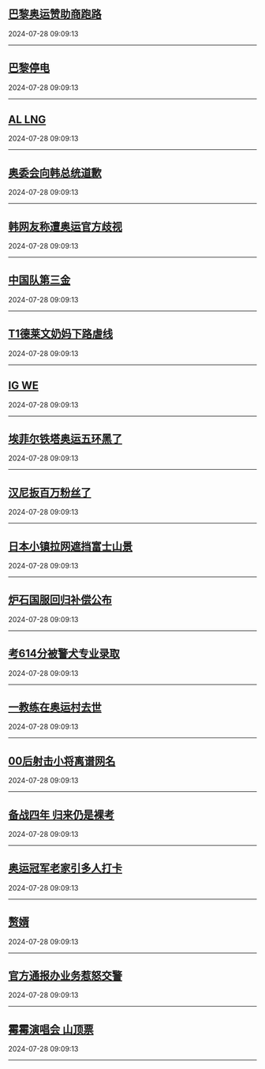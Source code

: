 ## [巴黎奥运赞助商跑路](https://search.bilibili.com/all?vt=36849326&keyword=%E5%B7%B4%E9%BB%8E%E5%A5%A5%E8%BF%90%E8%B5%9E%E5%8A%A9%E5%95%86%E8%B7%91%E8%B7%AF&order=click)

2024-07-28 09:09:13

---
## [巴黎停电](https://search.bilibili.com/all?vt=36849326&keyword=%E5%B7%B4%E9%BB%8E%E5%81%9C%E7%94%B5&order=click)

2024-07-28 09:09:13

---
## [AL LNG](https://search.bilibili.com/all?vt=36849326&keyword=AL+LNG&order=click)

2024-07-28 09:09:13

---
## [奥委会向韩总统道歉](https://search.bilibili.com/all?vt=36849326&keyword=%E5%A5%A5%E5%A7%94%E4%BC%9A%E5%90%91%E9%9F%A9%E6%80%BB%E7%BB%9F%E9%81%93%E6%AD%89&order=click)

2024-07-28 09:09:13

---
## [韩网友称遭奥运官方歧视](https://search.bilibili.com/all?vt=36849326&keyword=%E9%9F%A9%E7%BD%91%E5%8F%8B%E7%A7%B0%E9%81%AD%E5%A5%A5%E8%BF%90%E5%AE%98%E6%96%B9%E6%AD%A7%E8%A7%86&order=click)

2024-07-28 09:09:13

---
## [中国队第三金](https://search.bilibili.com/all?vt=36849326&keyword=%E4%B8%AD%E5%9B%BD%E9%98%9F%E7%AC%AC%E4%B8%89%E9%87%91&order=click)

2024-07-28 09:09:13

---
## [T1德莱文奶妈下路虐线](https://search.bilibili.com/all?vt=36849326&keyword=T1%E5%BE%B7%E8%8E%B1%E6%96%87%E5%A5%B6%E5%A6%88%E4%B8%8B%E8%B7%AF%E8%99%90%E7%BA%BF&order=click)

2024-07-28 09:09:13

---
## [IG WE](https://search.bilibili.com/all?vt=36849326&keyword=IG+WE&order=click)

2024-07-28 09:09:13

---
## [埃菲尔铁塔奥运五环黑了](https://search.bilibili.com/all?vt=36849326&keyword=%E5%9F%83%E8%8F%B2%E5%B0%94%E9%93%81%E5%A1%94%E5%A5%A5%E8%BF%90%E4%BA%94%E7%8E%AF%E9%BB%91%E4%BA%86&order=click)

2024-07-28 09:09:13

---
## [汉尼扳百万粉丝了](https://search.bilibili.com/all?vt=36849326&keyword=%E6%B1%89%E5%B0%BC%E6%89%B3%E7%99%BE%E4%B8%87%E7%B2%89%E4%B8%9D%E4%BA%86&order=click)

2024-07-28 09:09:13

---
## [日本小镇拉网遮挡富士山景](https://search.bilibili.com/all?vt=36849326&keyword=%E6%97%A5%E6%9C%AC%E5%B0%8F%E9%95%87%E6%8B%89%E7%BD%91%E9%81%AE%E6%8C%A1%E5%AF%8C%E5%A3%AB%E5%B1%B1%E6%99%AF&order=click)

2024-07-28 09:09:13

---
## [炉石国服回归补偿公布](https://search.bilibili.com/all?vt=36849326&keyword=%E7%82%89%E7%9F%B3%E5%9B%BD%E6%9C%8D%E5%9B%9E%E5%BD%92%E8%A1%A5%E5%81%BF%E5%85%AC%E5%B8%83&order=click)

2024-07-28 09:09:13

---
## [考614分被警犬专业录取](https://search.bilibili.com/all?vt=36849326&keyword=%E8%80%83614%E5%88%86%E8%A2%AB%E8%AD%A6%E7%8A%AC%E4%B8%93%E4%B8%9A%E5%BD%95%E5%8F%96&order=click)

2024-07-28 09:09:13

---
## [一教练在奥运村去世](https://search.bilibili.com/all?vt=36849326&keyword=%E4%B8%80%E6%95%99%E7%BB%83%E5%9C%A8%E5%A5%A5%E8%BF%90%E6%9D%91%E5%8E%BB%E4%B8%96&order=click)

2024-07-28 09:09:13

---
## [00后射击小将离谱网名](https://search.bilibili.com/all?vt=36849326&keyword=00%E5%90%8E%E5%B0%84%E5%87%BB%E5%B0%8F%E5%B0%86%E7%A6%BB%E8%B0%B1%E7%BD%91%E5%90%8D&order=click)

2024-07-28 09:09:13

---
## [备战四年 归来仍是裸考](https://search.bilibili.com/all?vt=36849326&keyword=%E5%A4%87%E6%88%98%E5%9B%9B%E5%B9%B4+%E5%BD%92%E6%9D%A5%E4%BB%8D%E6%98%AF%E8%A3%B8%E8%80%83&order=click)

2024-07-28 09:09:13

---
## [奥运冠军老家引多人打卡](https://search.bilibili.com/all?vt=36849326&keyword=%E5%A5%A5%E8%BF%90%E5%86%A0%E5%86%9B%E8%80%81%E5%AE%B6%E5%BC%95%E5%A4%9A%E4%BA%BA%E6%89%93%E5%8D%A1&order=click)

2024-07-28 09:09:13

---
## [赘婿](https://search.bilibili.com/all?vt=36849326&keyword=%E8%B5%98%E5%A9%BF&order=click)

2024-07-28 09:09:13

---
## [官方通报办业务惹怒交警](https://search.bilibili.com/all?vt=36849326&keyword=%E5%AE%98%E6%96%B9%E9%80%9A%E6%8A%A5%E5%8A%9E%E4%B8%9A%E5%8A%A1%E6%83%B9%E6%80%92%E4%BA%A4%E8%AD%A6&order=click)

2024-07-28 09:09:13

---
## [霉霉演唱会 山顶票](https://search.bilibili.com/all?vt=36849326&keyword=%E9%9C%89%E9%9C%89%E6%BC%94%E5%94%B1%E4%BC%9A+%E5%B1%B1%E9%A1%B6%E7%A5%A8&order=click)

2024-07-28 09:09:13

---
